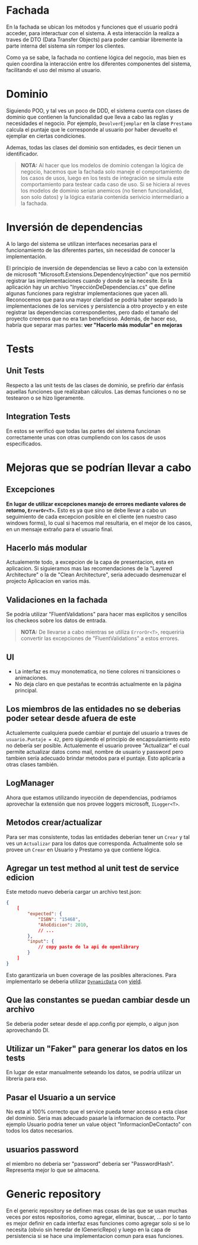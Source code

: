 # Fachada
En la fachada se ubican los métodos y funciones que el usuario podrá acceder, para interactuar con el sistema. A esta interacción la realiza a traves de DTO (Data Transfer Objects) para poder cambiar libremente la parte interna del sistema sin romper los clientes. 

Como ya se sabe, la fachada no contiene lógica del negocio, mas bien es quien coordina la interacción entre los diferentes componentes del sistema, facilitando el uso del mismo al usuario.

# Dominio
Siguiendo POO, y tal ves un poco de DDD, el sistema cuenta con clases de dominio que contienen la funcionalidad que lleva a cabo las reglas y necesidades el negocio. Por ejemplo, `DevolverEjemplar` en la clase `Prestamo` calcula el puntaje que le corresponde al usuario por haber devuelto el ejemplar en ciertas condiciones.

Ademas, todas las clases del dominio son entidades, es decir tienen un identificador.

> **NOTA:** Al hacer que los modelos de dominio cotengan la lógica de negocio, hacemos que la fachada solo maneje el comportamiento de los casos de usos, luego en los tests de integración se simula este comportamiento para testear cada caso de uso. Si se hiciera al reves los modelos de dominio serian anemicos (no tienen funcionalidad, son solo datos) y la lógica estaria contenida serivicio intermediario a la fachada.

# Inversión de dependencias
A lo largo del sistema se utilizan interfaces necesarias para el funcionamiento de las diferentes partes, sin necesidad de conocer la implementación.

El principio de inversión de dependencias se llevo a cabo con la extensión de microsoft "Microsoft.Extensions.DependencyInjection" que nos permitió registrar las implementaciones cuando y donde se la necesite. En la aplicación hay un archivo "InyecciónDeDependencias.cs" que define algunas funciones para registrar implementaciones que yacen alli. 
Reconocemos que para una mayor claridad se podría haber separado la implementaciones de los services y persistencia a otro proyecto y en este registrar las dependencias correspondientes, pero dado el tamaño del proyecto creemos que no era tan beneficioso. Además, de hacer eso, habría que separar mas partes: **ver "Hacerlo más modular" en mejoras**

# Tests
## Unit Tests
Respecto a las unit tests de las clases de dominio, se prefirío dar énfasis aquellas funciones que realizaban cálculos. Las demas funciones o no se testearon o se hizo ligeramente.

## Integration Tests
En estos se verificó que todas las partes del sistema funcionan correctamente unas con otras cumpliendo con los casos de usos especificados.

# Mejoras que se podrían llevar a cabo
## Excepciones
**En lugar de utilizar excepciones manejo de errores mediante valores de retorno, `ErrorOr<T>`.**
Esto es ya que sino se debe llevar a cabo un seguimiento de cada excepcion posible en el cliente (en nuestro caso windows forms), lo cual si hacemos mal resultaria, en el mejor de los casos, en un mensaje extraño para el usuario final.

## Hacerlo más modular
Actualemente todo, a excepcion de la capa de presentacion, esta en aplicacion. Si siguieramos mas las recomendaciones de la "Layered Architecture" o la de "Clean Architecture", seria adecuado desmenuzar el projecto Aplicacion en varios más.

## Validaciones en la fachada
Se podría utilizar "FluentValidations" para hacer mas explicitos y sencillos los checkeos sobre los datos de entrada.
> **NOTA:** De llevarse a cabo mientras se utiliza `ErrorOr<T>`, requeriria convertir las excepciones de "FluentValidations" a estos errores.

## UI
- La interfaz es muy monotematica, no tiene colores ni transiciones o animaciones.
- No deja claro en que pestañas te econtrás actualmente en la página principal.

## Los miembros de las entidades no se deberias poder setear desde afuera de este
Actualemente cualquiera puede cambiar el puntaje del usuario a traves de `usuario.Puntaje = 42`, pero siguiendo el principio de encapsulamiento esto no debería ser posible. Actualemente el usuario provee "Actualizar" el cual permite actualizar datos como mail, nombre de usuario y password pero tambien sería adecuado brindar metodos para el puntaje.
Esto aplicaría a otras clases también.

## LogManager
Ahora que estamos utilizando inyección de dependencias, podriamos aprovechar la extensión que nos provee loggers microsoft, `ILogger<T>`.

## Metodos crear/actualizar
Para ser mas consistente, todas las entidades deberian tener un `Crear` y tal ves un `Actualizar` para los datos que corresponda. Actualmente solo se provee un `Crear` en Usuario y Prestamo ya que contiene lógica.

## Agregar un test method al unit test de service edicion
Este metodo nuevo deberia cargar un archivo test.json:
```json
{
    [
        "expected": {
            "ISBN": "15468",
            "AñoEdicion": 2010,
            // ...
        },
        "input": {
            // copy paste de la api de openlibrary
        }
    ]
}
```
Esto garantizaria un buen coverage de las posibles alteraciones. Para implementarlo se deberia utilizar [`DynamicData`](https://learn.microsoft.com/en-us/visualstudio/test/how-to-create-a-data-driven-unit-test?view=vs-2022) con [yield](https://www.mmp.dev/articles/2019-11-09-DynamicData/).

## Que las constantes se puedan cambiar desde un archivo
Se deberia poder setear desde el app.config por ejemplo, o algun json aprovechando DI.

## Utilizar un "Faker" para generar los datos en los tests
En lugar de estar manualmente seteando los datos, se podría utilizar un libreria para eso.

## Pasar el Usuario a un service
No esta al 100% correcto que el service pueda tener accesso a esta clase del dominio. Seria mas adecuado pasarle la informacion de contacto. Por ejemplo Usuario podria tener un value object "InformacionDeContacto" con todos los datos necesarios.

## usuarios password
el miembro no deberia ser "password" deberia ser "PasswordHash". Representa mejor lo que se almacena.

# Generic repository
En el generic repository se definen mas cosas de las que se usan muchas veces por estos repositorios, como agregar, eliminar, buscar, ... por lo tanto es mejor definir en cada interfaz esas funciones como agregar solo si se lo necesita (obvio sin heredar de IGenericRepo<T>) y luego en la capa de persistencia si se hace una implementacion comun para esas funciones.

